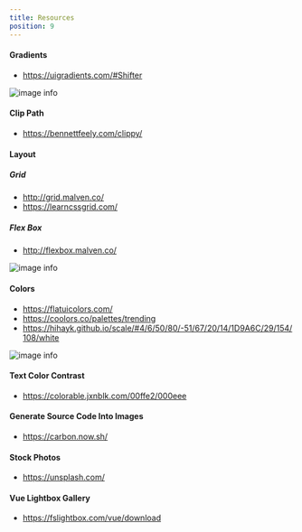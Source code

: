 ```yaml
---
title: Resources
position: 9
---
```


#### Gradients

- https://uigradients.com/#Shifter

<div class="spacer"></div>

![image info](../images/resources/gradients.png)

<div class="spacer"></div>

#### Clip Path

- https://bennettfeely.com/clippy/

#### Layout

##### Grid

- http://grid.malven.co/
- https://learncssgrid.com/

##### Flex Box

- http://flexbox.malven.co/

<div class="spacer"></div>

![image info](../images/resources/flex.png)

<div class="spacer"></div>

#### Colors

- https://flatuicolors.com/
- https://coolors.co/palettes/trending
- https://hihayk.github.io/scale/#4/6/50/80/-51/67/20/14/1D9A6C/29/154/108/white

<div class="spacer"></div>

![image info](../images/resources/color-scale.png)

<div class="spacer"></div>

#### Text Color Contrast

- https://colorable.jxnblk.com/00ffe2/000eee

#### Generate Source Code Into Images

- https://carbon.now.sh/

#### Stock Photos

- https://unsplash.com/

#### Vue Lightbox Gallery

- https://fslightbox.com/vue/download

